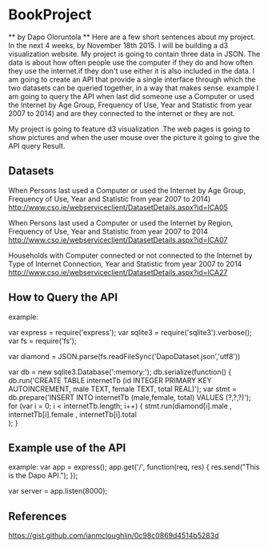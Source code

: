 # BookProject
** by Dapo Oloruntola **
Here are a few short sentences about my project.
In the next 4 weeks, by November 18th 2015. I will be building a d3 visualization website. My project is going to contain three data in JSON. The data is about how often people use the computer if they do and how often they use the internet.if they don't use either it is also included in the data.
I am going to create an API that provide a single interface through which the two datasets can be queried together, in a way that makes sense.
example I am going to query the API when last did someone use a Computer or used the Internet by Age Group, Frequency of Use, Year and Statistic from year 2007 to 2014) and are they connected to the internet or they are not.

My project is going to feature d3 visualization .The web pages is going to show pictures and when the user mouse over the picture it going to give the API query Result.

## Datasets 

When Persons last used a Computer or used the Internet by Age Group, Frequency of Use, Year and Statistic from year 2007 to 2014)
http://www.cso.ie/webserviceclient/DatasetDetails.aspx?id=ICA05

When Persons last used a Computer or used the Internet by Region, Frequency of Use, Year and Statistic from year 2007 to 2014
http://www.cso.ie/webserviceclient/DatasetDetails.aspx?id=ICA07

Households with Computer connected or not connected to the Internet by Type of Internet Connection, Year and Statistic from year 2007 to 2014
http://www.cso.ie/webserviceclient/DatasetDetails.aspx?id=ICA27

## How to Query the API
example:

var express = require('express');
var sqlite3 = require('sqlite3').verbose();
var fs = require('fs');

var diamond = JSON.parse(fs.readFileSync('DapoDataset.json','utf8'))

var db = new sqlite3.Database(':memory:');
db.serialize(function() {
  db.run('CREATE TABLE internetTb (id INTEGER PRIMARY KEY AUTOINCREMENT, male TEXT, female TEXT, total REAL)');
  var stmt = db.prepare('INSERT INTO internetTb (male,female, total) VALUES (?,?,?)');
  for (var i = 0; i < internetTb.length; i++) {
      stmt.run(diamond[i].male
               , internetTb[i].female
               , internetTb[i].total      
              );
  }
## Example use of the API
example:
var app = express();
app.get('/', function(req, res) {
  res.send("This is the Dapo API.");
});

var server = app.listen(8000);

## References
https://gist.github.com/ianmcloughlin/0c98c0869d4514b5283d